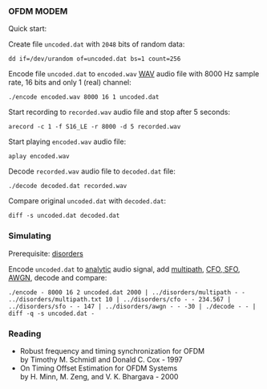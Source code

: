 
### OFDM MODEM

Quick start:

Create file ```uncoded.dat``` with ```2048``` bits of random data:

```
dd if=/dev/urandom of=uncoded.dat bs=1 count=256
```

Encode file ```uncoded.dat``` to ```encoded.wav``` [WAV](https://en.wikipedia.org/wiki/WAV) audio file with 8000 Hz sample rate, 16 bits and only 1 (real) channel:

```
./encode encoded.wav 8000 16 1 uncoded.dat
```

Start recording to ```recorded.wav``` audio file and stop after 5 seconds:

```
arecord -c 1 -f S16_LE -r 8000 -d 5 recorded.wav
```

Start playing ```encoded.wav``` audio file:

```
aplay encoded.wav
```

Decode ```recorded.wav``` audio file to ```decoded.dat``` file:

```
./decode decoded.dat recorded.wav
```

Compare original ```uncoded.dat``` with ```decoded.dat```:

```
diff -s uncoded.dat decoded.dat
```

### Simulating

Prerequisite: [disorders](https://github.com/aicodix/disorders)

Encode ```uncoded.dat``` to [analytic](https://en.wikipedia.org/wiki/Analytic_signal) audio signal, add [multipath](https://en.wikipedia.org/wiki/Multipath_propagation), [CFO, SFO](https://en.wikipedia.org/wiki/Carrier_frequency_offset), [AWGN](https://en.wikipedia.org/wiki/Additive_white_Gaussian_noise), decode and compare:

```
./encode - 8000 16 2 uncoded.dat 2000 | ../disorders/multipath - - ../disorders/multipath.txt 10 | ../disorders/cfo - - 234.567 | ../disorders/sfo - - 147 | ../disorders/awgn - - -30 | ./decode - - | diff -q -s uncoded.dat -
```

### Reading

* Robust frequency and timing synchronization for OFDM  
by Timothy M. Schmidl and Donald C. Cox - 1997
* On Timing Offset Estimation for OFDM Systems  
by H. Minn, M. Zeng, and V. K. Bhargava - 2000

